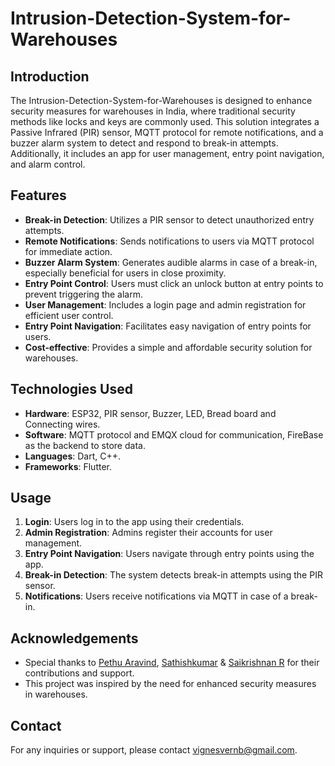 # Intrusion-Detection-System-for-Warehouses


## Introduction
The Intrusion-Detection-System-for-Warehouses is designed to enhance security measures for warehouses in India, where traditional security methods like locks and keys are commonly used. This solution integrates a Passive Infrared (PIR) sensor, MQTT protocol for remote notifications, and a buzzer alarm system to detect and respond to break-in attempts. Additionally, it includes an app for user management, entry point navigation, and alarm control.

## Features
- **Break-in Detection**: Utilizes a PIR sensor to detect unauthorized entry attempts.
- **Remote Notifications**: Sends notifications to users via MQTT protocol for immediate action.
- **Buzzer Alarm System**: Generates audible alarms in case of a break-in, especially beneficial for users in close proximity.
- **Entry Point Control**: Users must click an unlock button at entry points to prevent triggering the alarm.
- **User Management**: Includes a login page and admin registration for efficient user control.
- **Entry Point Navigation**: Facilitates easy navigation of entry points for users.
- **Cost-effective**: Provides a simple and affordable security solution for warehouses.

## Technologies Used
- **Hardware**: ESP32, PIR sensor, Buzzer, LED, Bread board and Connecting wires.
- **Software**: MQTT protocol and EMQX cloud for communication, FireBase as the backend to store data.
- **Languages**: Dart, C++.
- **Frameworks**: Flutter.


## Usage
1. **Login**: Users log in to the app using their credentials.
2. **Admin Registration**: Admins register their accounts for user management.
3. **Entry Point Navigation**: Users navigate through entry points using the app.
4. **Break-in Detection**: The system detects break-in attempts using the PIR sensor.
5. **Notifications**: Users receive notifications via MQTT in case of a break-in.


## Acknowledgements
- Special thanks to [Pethu Aravind](https://github.com/Aravind011464), [Sathishkumar](https://github.com/SathishKumar5115) & [Saikrishnan R](https://github.com/saikrishy3808u3qr3pur3q) for their contributions and support.
- This project was inspired by the need for enhanced security measures in warehouses.

## Contact
For any inquiries or support, please contact [vignesvernb@gmail.com](vignesvernb@gmail.com).
